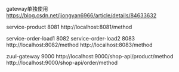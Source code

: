 gateway单独使用
https://blog.csdn.net/jiongyan6966/article/details/84633632

service-product 8081
http://localhost:8081/method

service-order-load1 8082
service-order-load2 8083
http://localhost:8082/method
http://localhost:8083/method

zuul-gateway 9000
http://localhost:9000/shop-api/product/method
http://localhost:9000/shop-api/order/method